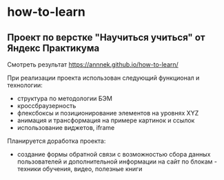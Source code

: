 # how-to-learn

## Проект по верстке "Научиться учиться" от Яндекс Практикума

Смотреть результат https://annnek.github.io/how-to-learn/

При реализации проекта использован следующий функционал и технологии:

- структура по методологии БЭМ
- кроссбраузерность
- флексбоксы и позиционирование элементов на уровнях XYZ
- анимация и трансформация на примере картинок и ссылок
- использование виджетов, iframe

Планируется доработка проекта:

- создание формы обратной связи с возможностью сбора данных пользователей и дополнительной информации на сайт по блокам - техники обучения, видео, полезные книги
